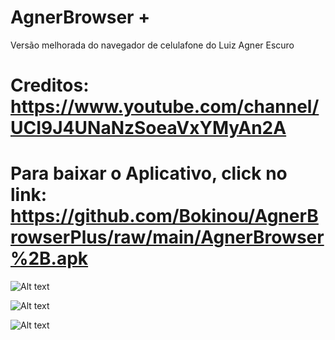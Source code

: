# AgnerBrowser +
Versão melhorada do navegador de celulafone do Luiz Agner Escuro

# Creditos: https://www.youtube.com/channel/UCI9J4UNaNzSoeaVxYMyAn2A

# Para baixar o Aplicativo, click no link: https://github.com/Bokinou/AgnerBrowserPlus/raw/main/AgnerBrowser%2B.apk

![Alt text](https://i.ibb.co/0ry8Mfq/agnerbrowser.png "Optional title")

![Alt text](https://i.ibb.co/N3RSTDN/Screenshot-20210908-152551.png "Optional title")

![Alt text](https://i.ibb.co/HhSgyvr/Screenshot-20210908-152704.png "Optional title")
